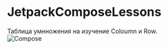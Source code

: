 # JetpackComposeLessons
Таблица умнножения на изучение Coloumn и Row.\
![Compose](https://github.com/RekaEva/JetpackComposeLessons/assets/104134879/5b75eaa5-b4fd-4d44-af3a-a792c5d4f9b3)
